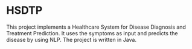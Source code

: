 # HSDTP
This project implements a Healthcare System for Disease Diagnosis and Treatment Prediction.
It uses the symptoms as input and predicts the disease by using NLP. The project is written in Java.
